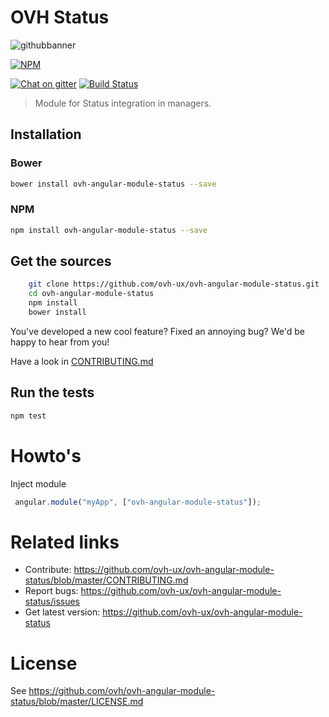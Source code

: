 # OVH Status

![githubbanner](https://user-images.githubusercontent.com/3379410/27423240-3f944bc4-5731-11e7-87bb-3ff603aff8a7.png)

[![NPM](https://nodei.co/npm/ovh-angular-module-status.png?downloads=true&downloadRank=true&stars=true)](https://nodei.co/npm/ovh-angular-module-status/)

 [![Chat on gitter](https://img.shields.io/gitter/room/ovh/ux.svg)](https://gitter.im/ovh/ux) [![Build Status](https://travis-ci.org/ovh-ux/ovh-angular-module-status.svg)](https://travis-ci.org/ovh-ux/ovh-angular-module-status)

> Module for Status integration in managers.

## Installation

### Bower

```bash
bower install ovh-angular-module-status --save
```

### NPM

```bash
npm install ovh-angular-module-status --save
```

## Get the sources

```bash
    git clone https://github.com/ovh-ux/ovh-angular-module-status.git
    cd ovh-angular-module-status
    npm install
    bower install
```

You've developed a new cool feature? Fixed an annoying bug? We'd be happy
to hear from you!

Have a look in [CONTRIBUTING.md](https://github.com/ovh-ux/ovh-angular-module-status/blob/master/CONTRIBUTING.md)

## Run the tests

```bash
npm test
```

# Howto's

Inject module

```javascript
 angular.module("myApp", ["ovh-angular-module-status"]);
```

# Related links

  * Contribute: https://github.com/ovh-ux/ovh-angular-module-status/blob/master/CONTRIBUTING.md
  * Report bugs: https://github.com/ovh-ux/ovh-angular-module-status/issues
  * Get latest version: https://github.com/ovh-ux/ovh-angular-module-status

# License

 See https://github.com/ovh/ovh-angular-module-status/blob/master/LICENSE.md
